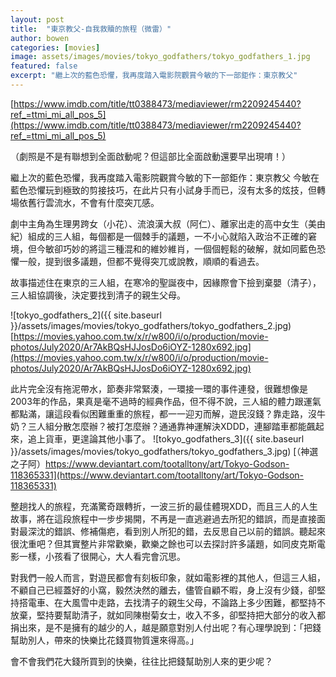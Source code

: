 ```yaml
---
layout: post
title:  "東京教父-自我救贖的旅程（微雷）"
author: bowen
categories: [movies]
image: assets/images/movies/tokyo_godfathers/tokyo_godfathers_1.jpg
featured: false
excerpt: "繼上次的藍色恐懼，我再度踏入電影院觀賞今敏的下一部鉅作：東京教父"
---
```

[https://www.imdb.com/title/tt0388473/mediaviewer/rm2209245440?ref_=ttmi_mi_all_pos_5](https://www.imdb.com/title/tt0388473/mediaviewer/rm2209245440?ref_=ttmi_mi_all_pos_5)

（劇照是不是有聯想到全面啟動呢？但這部比全面啟動還要早出現唷！）

繼上次的藍色恐懼，我再度踏入電影院觀賞今敏的下一部鉅作：東京教父
今敏在藍色恐懼玩到極致的剪接技巧，在此片只有小試身手而已，沒有太多的炫技，但轉場依舊行雲流水，不會有什麼突兀感。


劇中主角為生理男跨女（小花）、流浪漢大叔（阿仁）、離家出走的高中女生（美由紀）組成的三人組，每個都是一個棘手的議題，一不小心就陷入政治不正確的窘境，但今敏卻巧妙的將這三種混和的維妙維肖，一個個輕鬆的破解，就如同藍色恐懼一般，提到很多議題，但都不覺得突兀或說教，順順的看過去。

故事描述住在東京的三人組，在寒冷的聖誕夜中，因緣際會下撿到棄嬰（清子），三人組協調後，決定要找到清子的親生父母。

![tokyo_godfathers_2]({{ site.baseurl }}/assets/images/movies/tokyo_godfathers/tokyo_godfathers_2.jpg)
[https://movies.yahoo.com.tw/x/r/w800/i/o/production/movie-photos/July2020/Ar7AkBQsHJJosDo6iOYZ-1280x692.jpg](https://movies.yahoo.com.tw/x/r/w800/i/o/production/movie-photos/July2020/Ar7AkBQsHJJosDo6iOYZ-1280x692.jpg)

此片完全沒有拖泥帶水，節奏非常緊湊，一環接一環的事件連發，很難想像是2003年的作品，果真是毫不過時的經典作品，但不得不說，三人組的體力跟運氣都點滿，讓這段看似困難重重的旅程，都一一迎刃而解，遊民沒錢？靠走路，沒牛奶？三人組分散怎麼辦？被打怎麼辦？通通靠神運解決XDDD，連腳踏車都能飆起來，追上貨車，更遑論其他小事了。
![tokyo_godfathers_3]({{ site.baseurl }}/assets/images/movies/tokyo_godfathers/tokyo_godfathers_3.jpg)
[（神選之子阿）https://www.deviantart.com/tootalltony/art/Tokyo-Godson-118365331](https://www.deviantart.com/tootalltony/art/Tokyo-Godson-118365331)

整趟找人的旅程，充滿驚奇跟轉折，一波三折的最佳體現XDD，而且三人的人生故事，將在這段旅程中一步步揭開，不再是一直逃避過去所犯的錯誤，而是直接面對最深沈的錯誤、修補傷疤，看到別人所犯的錯，去反思自己以前的錯誤。聽起來很沈重吧？但其實整片非常歡樂，歡樂之餘也可以去探討許多議題，如同皮克斯電影一樣，小孩看了很開心，大人看完會沉思。

對我們一般人而言，對遊民都會有刻板印象，就如電影裡的其他人，但這三人組，不顧自己已經蓋好的小窩，毅然決然的離去，儘管自顧不暇，身上沒有少錢，卻堅持搭電車、在大風雪中走路，去找清子的親生父母，不論路上多少困難，都堅持不放棄，堅持要幫助清子，就如同陳樹菊女士，收入不多，卻堅持把大部分的收入都捐出來，是不是擁有的越少的人，越是願意對別人付出呢？有心理學說到：「把錢幫助別人，帶來的快樂比花錢買物質還來得高。」

會不會我們花大錢所買到的快樂，往往比把錢幫助別人來的更少呢？